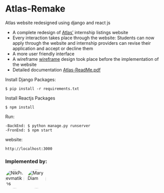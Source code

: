 # Atlas-Remake
Atlas website redesigned using django and react js

* A complete redesign of [Atlas’](https://atlas.grnet.gr) internship listings website 
* Every interaction takes place through the website: Students can now apply 
through the website and internship providers can revise their application and 
accept or decline them
* A more user friendly interface 
* A wireframe [wireframe](./Wireframes.pdf) design took place before the implementation of the website
* Detailed documentation [Atlas-ReadMe.pdf](./Atlas-ReadMe.pdf)


Install Django Packages: 

    $ pip install -r requirements.txt

Install Reactjs Packages

    $ npm install


Run:

    -BackEnd: $ python manage.py runserver
    -FronEnd: $ npm start

website:

    http://localhost:3000



### Implemented by: 
<div style="display: flex; flex-direction: row; align-items:center;">
  <a href="https://github.com/NikPnevmatikos">
    <img 
      style="margin-right: 10px; border-radius: 30px;" 
      src="https://github.com/NikPnevmatikos.png" width="60px;"
      alt="NikPnevmatikos"
    />
  </a>
  <a href="https://github.com/MaryDiam">
    <img 
      style="margin-right: 10px; border-radius: 30px;" 
      src="https://github.com/MaryDiam.png" width="60px;"
      alt="MaryDiam"
    />
  </a>
</div>
